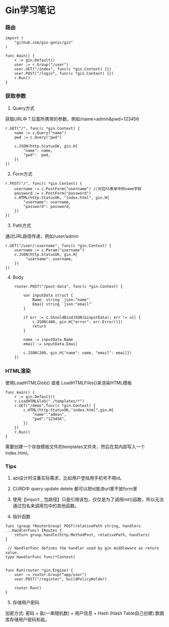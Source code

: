 # Gin学习笔记


<!--more-->

### 路由

``` 
import (
	"github.com/gin-gonic/gin"
)

func main() {
	r := gin.Default()
	user := r.Group("/user")
	user.GET("/index", func(c *gin.Context) {})
	user.POST("/login", func(c *gin.Context) {})
	r.Run()
}
```

### 获取参数

1. Query方式
   
获取URL中？后面所携带的参数，例如/name=admin&pwd=123456

``` 
r.GET("/", func(c *gin.Context) {
	name := c.Query("name")
	pwd := c.Query("pwd")
	
	c.JSON(http.StatusOK, gin.H{
		"name": name,
		"pwd":  pwd,
	})
})
```
2. Form方式

``` 
r.POST("/", func(c *gin.Context) {
	username := c.PostForm("username") //对应h5表单中的name字段
	password := c.PostForm("password")
	c.HTML(http.StatusOK, "index.html", gin.H{
		"username": username,
		"password": password,
	})
})
```

3. Path方式

通过URL路径传递，例如/user/admin

``` 
r.GET("/user/:username", func(c *gin.Context) {
    username := c.Param("username")
    c.JSON(http.StatusOK, gin.H{
         "username": username,
    })
})
```

4. Body

``` 
    router.POST("/post-data", func(c *gin.Context) {
 
        var inputData struct {
            Name  string `json:"name"`
            Email string `json:"email"`
        }

        if err := c.ShouldBindJSON(&inputData); err != nil {
            c.JSON(400, gin.H{"error": err.Error()})
            return
        }

        name := inputData.Name
        email := inputData.Email

        c.JSON(200, gin.H{"name": name, "email": email})
    })
```

### HTML渲染

使用LoadHTMLGlob() 或者 LoadHTMLFiles()来渲染HTML模板

``` 
func main() {
	r := gin.Default()
	r.LoadHTMLGlob("./templates/*")
	r.GET("/demo",func(c *gin.Context) {
		c.HTML(http.StatusOK,"index.html",gin.H{
			"name":"admin",
			"pwd":"123456",
		})
	})
	r.Run()
}
```

需要创建一个存放模板文件的templates文件夹，然后在其内部写入一个index.html。

### Tips


1. api设计时注重实际需求，比如用户登陆用手机号不用id。
2. CURD中 query update delete 都可以把id放进url里不放form里

3. 使用【import _ 包路径】只是引用该包，仅仅是为了调用init()函数，所以无法通过包名来调用包中的其他函数。
4. 指针函数

```
func (group *RouterGroup) POST(relativePath string, handlers ...HandlerFunc) IRoutes {
    return group.handle(http.MethodPost, relativePath, handlers)
}

 // HandlerFunc defines the handler used by gin middleware as return value.
type HandlerFunc func(*Context)


func Run(router *gin.Engine) {
    user := router.Group("app/user")
    user.POST("/register", buildPolicyHolder)

    router.Run()
}
```

5. 存储用户密码

加密方式: 密码 + 盐(一串随机数) + 用户信息 + Hash (Hash Table自己创建)
数据库存储用户密码和盐。
      

      



